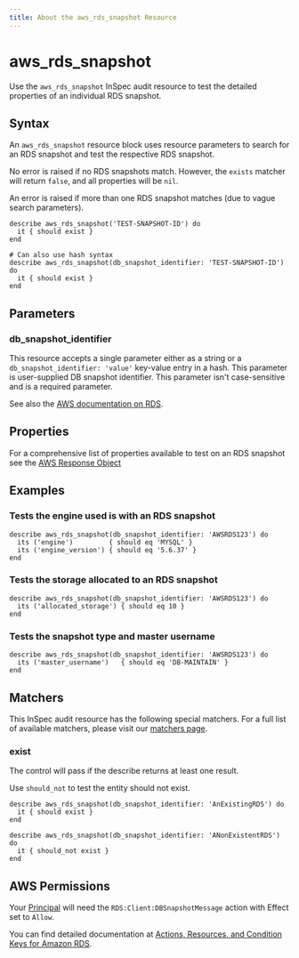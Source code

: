 ```yaml
---
title: About the aws_rds_snapshot Resource
---
```


# aws_rds_snapshot

Use the `aws_rds_snapshot` InSpec audit resource to test the detailed properties of an individual RDS snapshot.

## Syntax

An `aws_rds_snapshot` resource block uses resource parameters to search for an RDS snapshot and test the respective RDS snapshot.  

No error is raised if no RDS snapshots match. However, the `exists` matcher will return `false`, and all properties will be `nil`.  

An error is raised if more than one RDS snapshot matches (due to vague search parameters).

    describe aws_rds_snapshot('TEST-SNAPSHOT-ID') do
      it { should exist }
    end

    # Can also use hash syntax
    describe aws_rds_snapshot(db_snapshot_identifier: 'TEST-SNAPSHOT-ID') do
      it { should exist }
    end

## Parameters

### db_snapshot_identifier

This resource accepts a single parameter either as a string or a `db_snapshot_identifier: 'value'` key-value entry in a hash. This parameter is user-supplied DB snapshot identifier. This parameter isn't case-sensitive and is a required parameter.

See also the [AWS documentation on RDS](https://docs.aws.amazon.com/AmazonRDS/latest/UserGuide/CHAP_GettingStarted.html).

## Properties

For a comprehensive list of properties available to test on an RDS snapshot see the [AWS Response Object](https://docs.aws.amazon.com/sdk-for-ruby/v3/api/Aws/RDS/Types/DBSnapshot.html)

## Examples

### Tests the engine used is with an RDS snapshot

    describe aws_rds_snapshot(db_snapshot_identifier: 'AWSRDS123') do
      its ('engine')         { should eq 'MYSQL' }
      its ('engine_version') { should eq '5.6.37' }
    end

### Tests the storage allocated to an RDS snapshot

    describe aws_rds_snapshot(db_snapshot_identifier: 'AWSRDS123') do
      its ('allocated_storage') { should eq 10 }
    end

### Tests the snapshot type and master username

    describe aws_rds_snapshot(db_snapshot_identifier: 'AWSRDS123') do
      its ('master_username')   { should eq 'DB-MAINTAIN' }
    end

## Matchers

This InSpec audit resource has the following special matchers. For a full list of available matchers, please visit our [matchers page](https://www.inspec.io/docs/reference/matchers/).

### exist

The control will pass if the describe returns at least one result.

Use `should_not` to test the entity should not exist.

    describe aws_rds_snapshot(db_snapshot_identifier: 'AnExistingRDS') do
      it { should exist }
    end

    describe aws_rds_snapshot(db_snapshot_identifier: 'ANonExistentRDS') do
      it { should_not exist }
    end

## AWS Permissions

Your [Principal](https://docs.aws.amazon.com/IAM/latest/UserGuide/intro-structure.html#intro-structure-principal) will need the `RDS:Client:DBSnapshotMessage` action with Effect set to `Allow`.

You can find detailed documentation at [Actions, Resources, and Condition Keys for Amazon RDS](https://docs.aws.amazon.com/IAM/latest/UserGuide/list_amazonrds.html).
